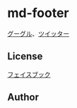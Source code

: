 # md-footer

[グーグル](https://www.google.com)、[ツイッター](https://twitter.com)

## License

[フェイスブック](https://facebook.com)

## Author
